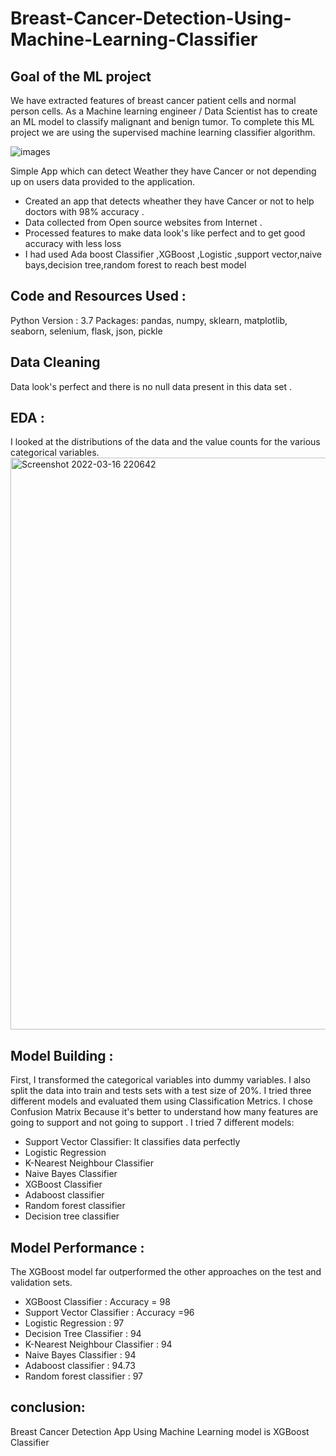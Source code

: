 # Breast-Cancer-Detection-Using-Machine-Learning-Classifier
## Goal of the ML project
We have extracted features of breast cancer patient cells and normal person cells. As a Machine learning engineer / Data Scientist has to create an ML model to classify malignant and benign tumor. To complete this ML project we are using the supervised machine learning classifier algorithm.


![images](https://user-images.githubusercontent.com/90573789/158646640-f5e4d8fb-a34e-4510-866f-f15e98e6de2e.jpg)


Simple App which can detect Weather they have Cancer or not depending up on users data provided to the application.

- Created an app that detects wheather they have Cancer or not to help doctors with 98% accuracy .
- Data collected from Open source websites from Internet .
- Processed features to make data look's like perfect and to get good accuracy with less loss
- I had used Ada boost Classifier ,XGBoost ,Logistic ,support vector,naive bays,decision tree,random forest to reach best model
## Code and Resources Used :
Python Version : 3.7
Packages: pandas, numpy, sklearn, matplotlib, seaborn, selenium, flask, json, pickle
## Data Cleaning 
Data look's perfect and there is no null data present in this data set .
## EDA :
I looked at the distributions of the data and the value counts for the various categorical variables.
<img width="915" alt="Screenshot 2022-03-16 220642" src="https://user-images.githubusercontent.com/90573789/158647506-d67a5890-85f2-4718-b3ed-1d76f8a97695.png">
## Model Building :
First, I transformed the categorical variables into dummy variables. I also split the data into train and tests sets with a test size of 20%.
I tried three different models and evaluated them using Classification Metrics. I chose Confusion Matrix Because it's better to understand how many features are going to support and not going to support .
I tried 7 different models:

- Support Vector Classifier: It classifies data perfectly
- Logistic Regression
- K-Nearest Neighbour Classifier
- Naive Bayes Classifier
- XGBoost Classifier
- Adaboost classifier
- Random forest classifier
- Decision tree classifier
## Model Performance :
The XGBoost model far outperformed the other approaches on the test and validation sets.

- XGBoost Classifier : Accuracy = 98
- Support Vector Classifier : Accuracy =96
- Logistic Regression : 97
- Decision Tree Classifier : 94
- K-Nearest Neighbour Classifier : 94
- Naive Bayes Classifier : 94
- Adaboost classifier : 94.73
- Random forest classifier : 97
## conclusion:
Breast Cancer Detection App Using Machine Learning model is  XGBoost Classifier



